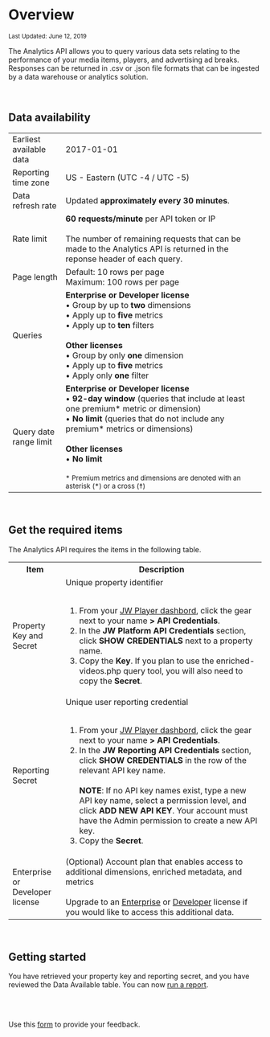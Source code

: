 # Overview

<sup>Last Updated: June 12, 2019</sup>  

The Analytics API allows you to query various data sets relating to the performance of your media items, players, and advertising ad breaks. Responses can be returned in .csv or .json file formats that can be ingested by a data warehouse or analytics solution.

<br/>

## Data availability

<table>
<tr>
    <td style="width:21%">Earliest available data</td>
    <td>2017-01-01</td>
</tr>
<tr>
    <td>Reporting time zone</td>
    <td>US - Eastern (UTC -4 / UTC -5)</td>
</tr>
<tr>
    <td>Data refresh rate</td>
    <td>Updated <strong>approximately every 30 minutes</strong>.</td>
</tr>
<tr>
    <td>Rate limit</td>
    <td><strong>60 requests/minute</strong> per API token or IP<br/><br/>The number of remaining requests that can be made to the Analytics API is returned in the reponse header of each query.</td>
</tr>
<tr>
    <td>Page length</td>
    <td>Default: 10 rows per page<br/>Maximum: 100 rows per page</td>
</tr>
<tr>
    <td>Queries</td>
    <td><strong>Enterprise or Developer license</strong><br/>&bull; Group by up to <strong>two</strong> dimensions<br/>&bull; Apply up to <strong>five</strong> metrics<br/>&bull; Apply up to <strong>ten</strong> filters<br/><br/><strong>Other licenses</strong><br/>&bull; Group by only <strong>one</strong> dimension<br/>&bull; Apply up to <strong>five</strong> metrics<br/>&bull; Apply only <strong>one</strong> filter</td>
</tr>
<tr>
    <td>Query date range limit</td>
    <td><strong>Enterprise or Developer license</strong><br/>&bull; <strong>92-day window</strong> (queries that include at least one premium* metric or dimension)<br/>&bull; <strong>No limit</strong> (queries that do not include any premium* metrics or dimensions)<br/><br/><strong>Other licenses</strong><br/>&bull; <strong>No limit</strong><br/><br/><sup>* Premium metrics and dimensions are denoted with an asterisk (*) or a cross (&#9768;)</td>
</table>

<br/>

## Get the required items

The Analytics API requires the items in the following table.

<table>
  <tr>
    <th>Item</th>
    <th>Description</th>
  </tr>
  <tr>
    <td style="width:21%">Property Key and Secret</td>
    <td>Unique property identifier<br/><br/>
      <ol>
        <li>From your <a href="https://dashboard.jwplayer.com">JW Player dashbord</a>, click the gear next to your name <strong>> API Credentials</strong>.</li>
        <li>In the <strong>JW Platform API Credentials</strong> section, click <strong>SHOW CREDENTIALS</strong> next to a property name.</li>
        <li>Copy the <strong>Key</strong>. If you plan to use the enriched-videos.php query tool, you will also need to copy the <strong>Secret</strong>.</li>
      </ol></td>
  </tr>
  <tr>
    <td>Reporting Secret</td>
    <td>Unique user reporting credential<br/><br/>
      <ol>
        <li>From your <a href="https://dashboard.jwplayer.com">JW Player dashbord</a>, click the gear next to your name <strong>> API Credentials</strong>.</li>
        <li>In the <strong>JW Reporting API Credentials</strong> section, click <strong>SHOW CREDENTIALS</strong> in the row of the relevant API key name.<br/><br/><strong>NOTE</strong>: If no API key names exist, type a new API key name, select a permission level, and click <strong>ADD NEW API KEY</strong>. Your account must have the Admin permission to create a new API key.</li>
        <li>Copy the <strong>Secret</strong>.</li>
      </ol></td>
  </tr>
  <tr>
    <td>Enterprise or Developer license</td>
    <td>(Optional) Account plan that enables access to additional dimensions, enriched metadata, and metrics<br/><br/>Upgrade to an <a href="https://www.jwplayer.com/pricing/?utm_source=developer&utm_medium=CTA&utm_campaign=Developer%20Nav%20Upgrade" target="_blank">Enterprise</a> or <a href="https://developer.jwplayer.com/sign-up/" target="_blank">Developer</a> license if you would like to access this additional data.</td>
  </tr>
</table>

<br/>

## Getting started
You have retrieved your property key and reporting secret, and you have reviewed the Data Available table. You can now [run a report](../analytics-api/run-a-report).

<br/><br/>
<div id="wufoo-mff60sc1xnn4cu">
Use this <a href="https://jwplayerdocs.wufoo.com/forms/mff60sc1xnn4cu">form</a> to provide your feedback.
</div>
<script type="text/javascript">var mff60sc1xnn4cu;(function(d, t) {
var s = d.createElement(t), options = {
'userName':'jwplayerdocs',
'formHash':'mff60sc1xnn4cu',
'autoResize':true,
'height':'288',
'async':true,
'host':'wufoo.com',
'header':'show',
'ssl':true,
'defaultValues': 'field118=' + location.pathname};
s.src = ('https:' == d.location.protocol ? 'https://' : 'http://') + 'www.wufoo.com/scripts/embed/form.js';
s.onload = s.onreadystatechange = function() {
var rs = this.readyState; if (rs) if (rs != 'complete') if (rs != 'loaded') return;
try { mff60sc1xnn4cu = new WufooForm();mff60sc1xnn4cu.initialize(options);mff60sc1xnn4cu.display(); } catch (e) {}};
var scr = d.getElementsByTagName(t)[0], par = scr.parentNode; par.insertBefore(s, scr);
})(document, 'script');</script>
